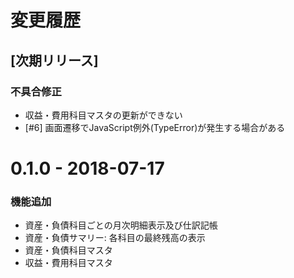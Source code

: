 # 変更履歴

## [次期リリース]
### 不具合修正
- 収益・費用科目マスタの更新ができない
- [#6] 画面遷移でJavaScript例外(TypeError)が発生する場合がある

# 0.1.0 - 2018-07-17
### 機能追加
- 資産・負債科目ごとの月次明細表示及び仕訳記帳
- 資産・負債サマリー: 各科目の最終残高の表示
- 資産・負債科目マスタ
- 収益・費用科目マスタ
